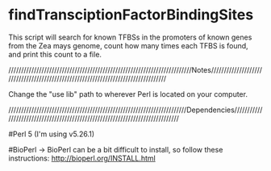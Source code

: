 # findTransciptionFactorBindingSites
This script will search for known TFBSs in the promoters of known genes from the Zea mays genome, count how many times each TFBS is found, and print this count to a file.

////////////////////////////////////////////////////////////////////////Notes//////////////////////////////////////////////////////////////////////////////////

Change the "use lib" path to wherever Perl is located on your computer. 

//////////////////////////////////////////////////////////////////////Dependencies//////////////////////////////////////////////////////////////////////////////

#Perl 5 (I'm using v5.26.1)

#BioPerl -> BioPerl can be a bit difficult to install, so follow these instructions: http://bioperl.org/INSTALL.html
